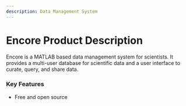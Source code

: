 ```yaml
---
description: Data Management System
---
```


# Encore Product Description

Encore is a MATLAB based data management system for scientists. It provides a multi-user database for scientific data and a user interface to curate, query, and share data.

### Key Features
- Free and open source
